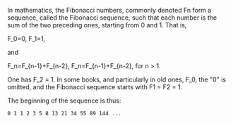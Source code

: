 In mathematics, the Fibonacci numbers, commonly denoted Fn form a sequence, called the Fibonacci sequence, such that each number is the sum of the two preceding ones, starting from 0 and 1. That is,

F_0=0,   F_1=1,

and

F_n=F_{n-1}+F_{n-2}, F_n=F_{n-1}+F_{n-2},
for n > 1.

One has F_2 = 1. In some books, and particularly in old ones, F_0, the "0" is omitted, and the Fibonacci sequence starts with F1 = F2 = 1. 

The beginning of the sequence is thus:

`0 1 1 2 3 5 8 13 21 34 55 89 144 ...`